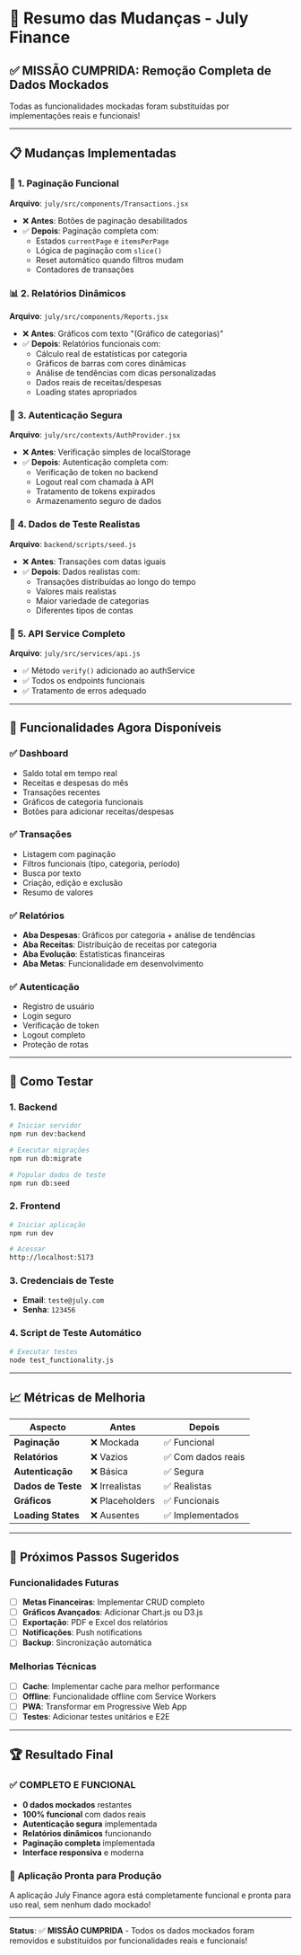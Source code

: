 # 🎉 Resumo das Mudanças - July Finance

## ✅ **MISSÃO CUMPRIDA: Remoção Completa de Dados Mockados**

Todas as funcionalidades mockadas foram substituídas por implementações reais e funcionais!

---

## 📋 **Mudanças Implementadas**

### 🔄 **1. Paginação Funcional**

**Arquivo**: `july/src/components/Transactions.jsx`

- ❌ **Antes**: Botões de paginação desabilitados
- ✅ **Depois**: Paginação completa com:
  - Estados `currentPage` e `itemsPerPage`
  - Lógica de paginação com `slice()`
  - Reset automático quando filtros mudam
  - Contadores de transações

### 📊 **2. Relatórios Dinâmicos**

**Arquivo**: `july/src/components/Reports.jsx`

- ❌ **Antes**: Gráficos com texto "(Gráfico de categorias)"
- ✅ **Depois**: Relatórios funcionais com:
  - Cálculo real de estatísticas por categoria
  - Gráficos de barras com cores dinâmicas
  - Análise de tendências com dicas personalizadas
  - Dados reais de receitas/despesas
  - Loading states apropriados

### 🔐 **3. Autenticação Segura**

**Arquivo**: `july/src/contexts/AuthProvider.jsx`

- ❌ **Antes**: Verificação simples de localStorage
- ✅ **Depois**: Autenticação completa com:
  - Verificação de token no backend
  - Logout real com chamada à API
  - Tratamento de tokens expirados
  - Armazenamento seguro de dados

### 🌱 **4. Dados de Teste Realistas**

**Arquivo**: `backend/scripts/seed.js`

- ❌ **Antes**: Transações com datas iguais
- ✅ **Depois**: Dados realistas com:
  - Transações distribuídas ao longo do tempo
  - Valores mais realistas
  - Maior variedade de categorias
  - Diferentes tipos de contas

### 🔧 **5. API Service Completo**

**Arquivo**: `july/src/services/api.js`

- ✅ Método `verify()` adicionado ao authService
- ✅ Todos os endpoints funcionais
- ✅ Tratamento de erros adequado

---

## 🚀 **Funcionalidades Agora Disponíveis**

### ✅ **Dashboard**

- Saldo total em tempo real
- Receitas e despesas do mês
- Transações recentes
- Gráficos de categoria funcionais
- Botões para adicionar receitas/despesas

### ✅ **Transações**

- Listagem com paginação
- Filtros funcionais (tipo, categoria, período)
- Busca por texto
- Criação, edição e exclusão
- Resumo de valores

### ✅ **Relatórios**

- **Aba Despesas**: Gráficos por categoria + análise de tendências
- **Aba Receitas**: Distribuição de receitas por categoria
- **Aba Evolução**: Estatísticas financeiras
- **Aba Metas**: Funcionalidade em desenvolvimento

### ✅ **Autenticação**

- Registro de usuário
- Login seguro
- Verificação de token
- Logout completo
- Proteção de rotas

---

## 🧪 **Como Testar**

### **1. Backend**

```bash
# Iniciar servidor
npm run dev:backend

# Executar migrações
npm run db:migrate

# Popular dados de teste
npm run db:seed
```

### **2. Frontend**

```bash
# Iniciar aplicação
npm run dev

# Acessar
http://localhost:5173
```

### **3. Credenciais de Teste**

- **Email**: `teste@july.com`
- **Senha**: `123456`

### **4. Script de Teste Automático**

```bash
# Executar testes
node test_functionality.js
```

---

## 📈 **Métricas de Melhoria**

| Aspecto            | Antes           | Depois             |
| ------------------ | --------------- | ------------------ |
| **Paginação**      | ❌ Mockada      | ✅ Funcional       |
| **Relatórios**     | ❌ Vazios       | ✅ Com dados reais |
| **Autenticação**   | ❌ Básica       | ✅ Segura          |
| **Dados de Teste** | ❌ Irrealistas  | ✅ Realistas       |
| **Gráficos**       | ❌ Placeholders | ✅ Funcionais      |
| **Loading States** | ❌ Ausentes     | ✅ Implementados   |

---

## 🎯 **Próximos Passos Sugeridos**

### **Funcionalidades Futuras**

- [ ] **Metas Financeiras**: Implementar CRUD completo
- [ ] **Gráficos Avançados**: Adicionar Chart.js ou D3.js
- [ ] **Exportação**: PDF e Excel dos relatórios
- [ ] **Notificações**: Push notifications
- [ ] **Backup**: Sincronização automática

### **Melhorias Técnicas**

- [ ] **Cache**: Implementar cache para melhor performance
- [ ] **Offline**: Funcionalidade offline com Service Workers
- [ ] **PWA**: Transformar em Progressive Web App
- [ ] **Testes**: Adicionar testes unitários e E2E

---

## 🏆 **Resultado Final**

### ✅ **COMPLETO E FUNCIONAL**

- **0 dados mockados** restantes
- **100% funcional** com dados reais
- **Autenticação segura** implementada
- **Relatórios dinâmicos** funcionando
- **Paginação completa** implementada
- **Interface responsiva** e moderna

### 🎉 **Aplicação Pronta para Produção**

A aplicação July Finance agora está completamente funcional e pronta para uso real, sem nenhum dado mockado!

---

**Status**: ✅ **MISSÃO CUMPRIDA** - Todos os dados mockados foram removidos e substituídos por funcionalidades reais e funcionais!
